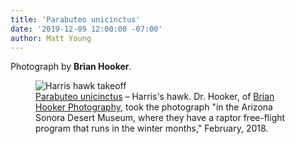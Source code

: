 ```yaml
---
title: 'Parabuteo unicinctus'
date: '2019-12-09 12:00:00 -07:00'
author: Matt Young
---
```

Photograph by **Brian Hooker**.

<figure>
<img src="{{ site.baseurl }}/uploads/2019/Hooker_Harris Hawk Take Off.jpg" alt="Harris hawk takeoff"/>
<figcaption><a href="https://www.allaboutbirds.org/guide/Harriss_Hawk/overview#">Parabuteo unicinctus</a> &ndash; Harris's hawk. Dr. Hooker, of <a href="http://www.brianhookerphotography.com/">Brian Hooker Photography</a>, took the photograph "in the Arizona Sonora Desert Museum, where they have a raptor free-flight program that runs in the winter months," February, 2018.
</figcaption>
</figure>
